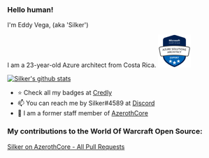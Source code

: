 ### Hello human!

I'm Eddy Vega, (aka 'Silker')

I am a 23-year-old Azure architect from Costa Rica. <img src="azureSolutionsArchitect.png" width=75px height=75px />

[![Silker's github stats](https://github-readme-stats.vercel.app/api?username=Si1ker&count_private=true&show_icons=true&theme=chartreuse-dark)](https://github.com/azerothcore/azerothcore-wotlk/commits?author=Si1ker)

- ⭐️ Check all my badges at [Credly](https://www.credly.com/users/eddy-vega)
- 📫 You can reach me by Silker#4589 at [Discord](https://discord.com/)
- 💼 I am a former staff member of [AzerothCore](https://github.com/azerothcore/azerothcore-wotlk)

### My contributions to the World Of Warcraft Open Source:
[Silker on AzerothCore - All Pull Requests](https://github.com/azerothcore/azerothcore-wotlk/pulls?q=is%3Apr+author%3ASi1ker+is%3Aclosed+sort%3Acomments-desc)
